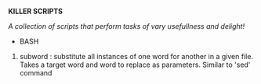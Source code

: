 **KILLER SCRIPTS**

_A collection of scripts that perform tasks of vary usefullness and delight!_

- BASH

1. subword : substitute all instances of one word for another in a given file.
   Takes a target word and word to replace as parameters.
   Similar to 'sed' command
